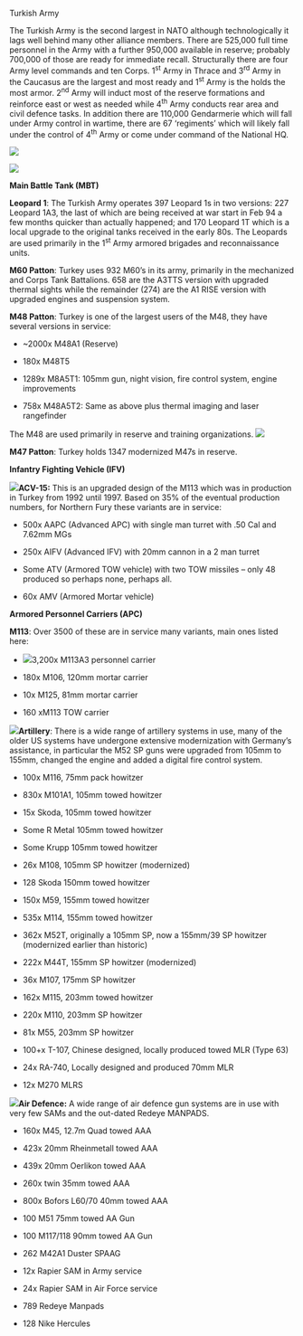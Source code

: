 Turkish Army

The Turkish Army is the second largest in NATO although technologically
it lags well behind many other alliance members. There are 525,000 full
time personnel in the Army with a further 950,000 available in reserve;
probably 700,000 of those are ready for immediate recall. Structurally
there are four Army level commands and ten Corps. 1<sup>st</sup> Army in
Thrace and 3<sup>rd</sup> Army in the Caucasus are the largest and most
ready and 1<sup>st</sup> Army is the holds the most armor.
2<sup>nd</sup> Army will induct most of the reserve formations and
reinforce east or west as needed while 4<sup>th</sup> Army conducts rear
area and civil defence tasks. In addition there are 110,000 Gendarmerie
which will fall under Army control in wartime, there are 67 ‘regiments’
which will likely fall under the control of 4<sup>th</sup> Army or come
under command of the National HQ.

![](/assets/images/nato/tr/army/image1.png)

![](/assets/images/nato/tr/army/image2.jpg)

**Main Battle Tank (MBT)**

**Leopard 1**: The Turkish Army operates 397 Leopard 1s in two versions:
227 Leopard 1A3, the last of which are being received at war start in
Feb 94 a few months quicker than actually happened; and 170 Leopard 1T
which is a local upgrade to the original tanks received in the early
80s. The Leopards are used primarily in the 1<sup>st</sup> Army armored
brigades and reconnaissance units.

**M60 Patton**: Turkey uses 932 M60’s in its army, primarily in the
mechanized and Corps Tank Battalions. 658 are the A3TTS version with
upgraded thermal sights while the remainder (274) are the A1 RISE
version with upgraded engines and suspension system.

**M48 Patton**: Turkey is one of the largest users of the M48, they have
several versions in service:

  - \~2000x M48A1 (Reserve)

  - 180x M48T5

  - 1289x M8A5T1: 105mm gun, night vision, fire control system, engine
    improvements

  - 758x M48A5T2: Same as above plus thermal imaging and laser
    rangefinder

The M48 are used primarily in reserve and training organizations.
![](/assets/images/nato/tr/army/image3.jpg)

**M47 Patton**: Turkey holds 1347 modernized M47s in reserve.

**Infantry Fighting Vehicle (IFV)**

![](/assets/images/nato/tr/army/image4.jpg)**ACV-15:** This is an
upgraded design of the M113 which was in production in Turkey from 1992
until 1997. Based on 35% of the eventual production numbers, for
Northern Fury these variants are in service:

  - 500x AAPC (Advanced APC) with single man turret with .50 Cal and
    7.62mm MGs

  - 250x AIFV (Advanced IFV) with 20mm cannon in a 2 man turret

  - Some ATV (Armored TOW vehicle) with two TOW missiles – only 48
    produced so perhaps none, perhaps all.

  - 60x AMV (Armored Mortar vehicle)

**Armored Personnel Carriers (APC)**

**M113**: Over 3500 of these are in service many variants, main ones
listed here:

  - ![](/assets/images/nato/tr/army/image5.jpeg)3,200x M113A3
    personnel carrier

  - 180x M106, 120mm mortar carrier

  - 10x M125, 81mm mortar carrier

  - 160 xM113 TOW carrier

![](/assets/images/nato/tr/army/image6.jpg)**Artillery**: There is
a wide range of artillery systems in use, many of the older US systems
have undergone extensive modernization with Germany’s assistance, in
particular the M52 SP guns were upgraded from 105mm to 155mm, changed
the engine and added a digital fire control system.

  - 100x M116, 75mm pack howitzer

  - 830x M101A1, 105mm towed howitzer

  - 15x Skoda, 105mm towed howitzer

  - Some R Metal 105mm towed howitzer

  - Some Krupp 105mm towed howitzer

  - 26x M108, 105mm SP howitzer (modernized)

  - 128 Skoda 150mm towed howitzer

  - 150x M59, 155mm towed howitzer

  - 535x M114, 155mm towed howitzer

  - 362x M52T, originally a 105mm SP, now a 155mm/39 SP howitzer
    (modernized earlier than historic)

  - 222x M44T, 155mm SP howitzer (modernized)

  - 36x M107, 175mm SP howitzer

  - 162x M115, 203mm towed howitzer

  - 220x M110, 203mm SP howitzer

  - 81x M55, 203mm SP howitzer

  - 100+x T-107, Chinese designed, locally produced towed MLR (Type 63)

  - 24x RA-740, Locally designed and produced 70mm MLR

  - 12x M270 MLRS

![](/assets/images/nato/tr/army/image7.jpeg)**Air Defence:** A wide
range of air defence gun systems are in use with very few SAMs and the
out-dated Redeye MANPADS.

  - 160x M45, 12.7m Quad towed AAA

  - 423x 20mm Rheinmetall towed AAA

  - 439x 20mm Oerlikon towed AAA

  - 260x twin 35mm towed AAA

  - 800x Bofors L60/70 40mm towed AAA

  - 100 M51 75mm towed AA Gun

  - 100 M117/118 90mm towed AA Gun

  - 262 M42A1 Duster SPAAG

  - 12x Rapier SAM in Army service

  - 24x Rapier SAM in Air Force service

  - 789 Redeye Manpads

  - 128 Nike Hercules
